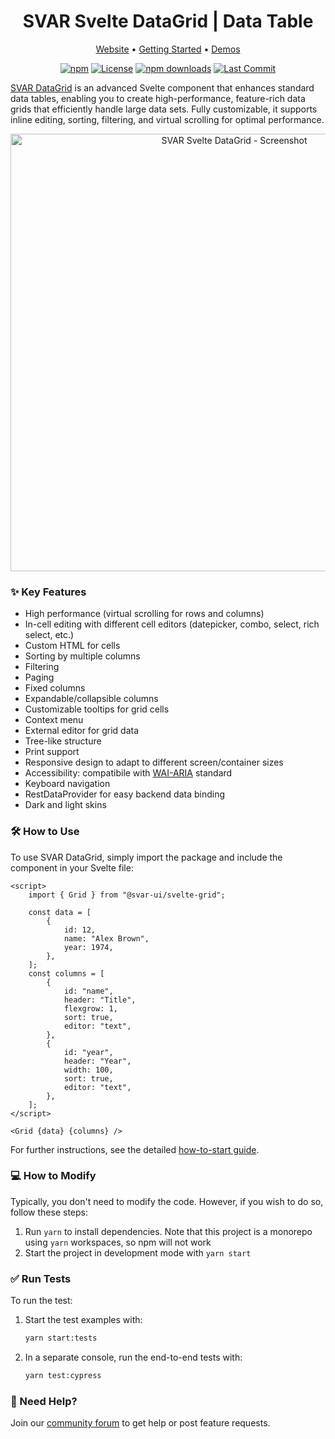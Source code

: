 <div align="center">
	
# SVAR Svelte DataGrid | Data Table

</div>

<div align="center">

[Website](https://svar.dev/svelte/datagrid/) • [Getting Started](https://docs.svar.dev/svelte/grid/getting_started/) • [Demos](https://docs.svar.dev/svelte/grid/samples/#/base/willow)

</div>

<div align="center">

[![npm](https://img.shields.io/npm/v/@svar-ui/svelte-grid.svg)](https://www.npmjs.com/package/@svar-ui/svelte-grid)
[![License](https://img.shields.io/github/license/svar-widgets/grid)](https://github.com/svar-widgets/grid/blob/main/license.txt)
[![npm downloads](https://img.shields.io/npm/dm/@svar-ui/svelte-grid.svg)](https://www.npmjs.com/package/@svar-ui/svelte-grid)
[![Last Commit](https://img.shields.io/github/last-commit/svar-widgets/grid)](https://github.com/svar-widgets/grid)

</div>

[SVAR DataGrid](https://svar.dev/svelte/datagrid/) is an advanced Svelte component that enhances standard data tables, enabling you to create high-performance, feature-rich data grids that efficiently handle large data sets. Fully customizable, it supports inline editing, sorting, filtering, and virtual scrolling for optimal performance.

<div align="center">
  <img src="https://cdn.svar.dev/public/react-grid.png" alt="SVAR Svelte DataGrid - Screenshot" width="700">
</div>

### :sparkles: Key Features

-   High performance (virtual scrolling for rows and columns)
-   In-cell editing with different cell editors (datepicker, combo, select, rich select, etc.)
-   Custom HTML for cells
-   Sorting by multiple columns
-   Filtering
-   Paging
-   Fixed columns
-   Expandable/collapsible columns
-   Customizable tooltips for grid cells
-   Context menu
-   External editor for grid data
-   Tree-like structure
-   Print support
-   Responsive design to adapt to different screen/container sizes
-   Accessibility: compatibile with [WAI-ARIA](https://www.w3.org/WAI/standards-guidelines/aria/) standard
-   Keyboard navigation
-   RestDataProvider for easy backend data binding
-   Dark and light skins

### :hammer_and_wrench: How to Use

To use SVAR DataGrid, simply import the package and include the component in your Svelte file:

```svelte
<script>
	import { Grid } from "@svar-ui/svelte-grid";

	const data = [
		{
			id: 12,
			name: "Alex Brown",
			year: 1974,
		},
	];
	const columns = [
		{
			id: "name",
			header: "Title",
			flexgrow: 1,
			sort: true,
			editor: "text",
		},
		{
			id: "year",
			header: "Year",
			width: 100,
			sort: true,
			editor: "text",
		},
	];
</script>

<Grid {data} {columns} />
```

For further instructions, see the detailed [how-to-start guide](https://docs.svar.dev/svelte/grid/getting_started).

### :computer: How to Modify

Typically, you don't need to modify the code. However, if you wish to do so, follow these steps:

1. Run `yarn` to install dependencies. Note that this project is a monorepo using `yarn` workspaces, so npm will not work
2. Start the project in development mode with `yarn start`

### :white_check_mark: Run Tests

To run the test:

1. Start the test examples with:
    ```sh
    yarn start:tests
    ```
2. In a separate console, run the end-to-end tests with:
    ```sh
    yarn test:cypress
    ```

### :speech_balloon: Need Help?

Join our [community forum](https://forum.svar.dev) to get help or post feature requests.
